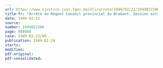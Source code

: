 ```yaml
---
url: https://www.ejustice.just.fgov.be/eli/arrete/1949/02/22/1949022206/justel
title-fr: "Arrêté du Régent Conseil provincial du Brabant. Session extraordinaire. Convocation"
date: 1949-02-22
source:
number: 1949022206
page: 888888
case: 1949-02-22/06
publication: 1949-02-24
starts:
modifies:
pdf-original:
pdf-consolidated:
---
```


